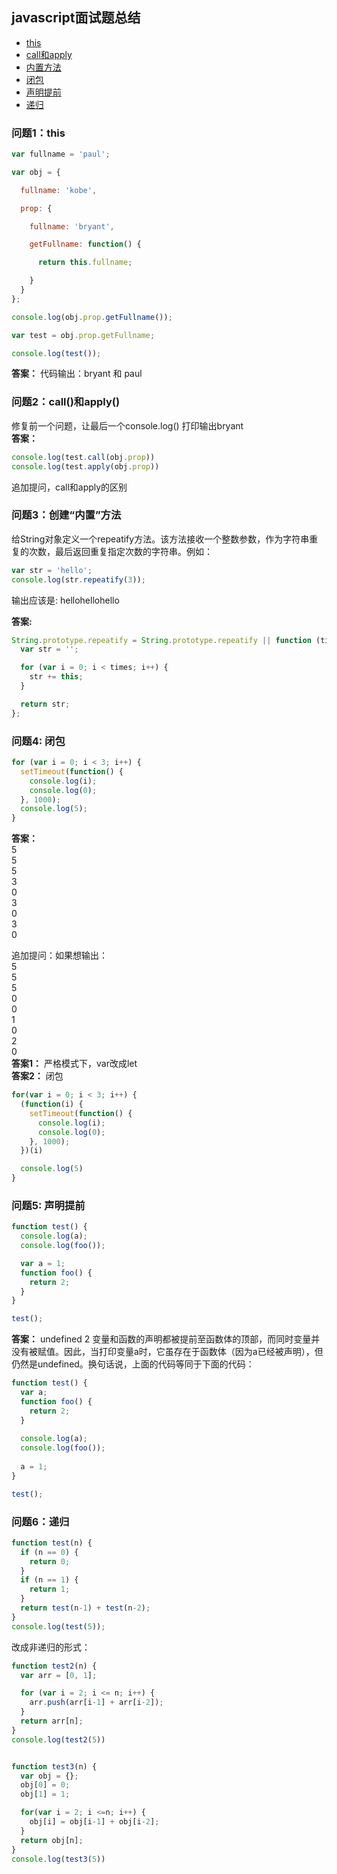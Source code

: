 ## javascript面试题总结

- [this](#this)   
- [call和apply](#call和apply)     
- [内置方法](#内置方法)     
- [闭包](#闭包)     
- [声明提前](#声明提前)     
- [递归](#递归)     

### <span id="this">问题1：this</span>

```js
var fullname = 'paul';

var obj = {

  fullname: 'kobe',

  prop: {

    fullname: 'bryant',

    getFullname: function() {

      return this.fullname;

    }
  }
};

console.log(obj.prop.getFullname());

var test = obj.prop.getFullname;

console.log(test());
```
**答案：** 代码输出：bryant 和 paul

### <span id="call和apply">问题2：call()和apply()</span>

修复前一个问题，让最后一个console.log() 打印输出bryant      
**答案：**   
  
```js   
console.log(test.call(obj.prop))
console.log(test.apply(obj.prop))
```
追加提问，call和apply的区别

### <span id="内置方法">问题3：创建“内置”方法</span>

给String对象定义一个repeatify方法。该方法接收一个整数参数，作为字符串重复的次数，最后返回重复指定次数的字符串。例如：

```js
var str = 'hello';
console.log(str.repeatify(3));
```

输出应该是: hellohellohello

**答案:**

```js
String.prototype.repeatify = String.prototype.repeatify || function (times) {
  var str = '';

  for (var i = 0; i < times; i++) {
    str += this;
  }

  return str;
};
```

### <span id="闭包">问题4: 闭包</span>
```js
for (var i = 0; i < 3; i++) {
  setTimeout(function() {
    console.log(i);
    console.log(0);
  }, 1000);
  console.log(5);
}
```
**答案：**       
5    
5    
5       
3    
0    
3    
0    
3     
0

追加提问：如果想输出：    
5     
5     
5      
0     
0      
1     
0      
2      
0     
**答案1：** 严格模式下，var改成let     
**答案2：** 闭包    

```js
for(var i = 0; i < 3; i++) {
  (function(i) {
    setTimeout(function() {
      console.log(i);
      console.log(0);
    }, 1000);
  })(i)

  console.log(5)
}
```
### <span id="声明提前">问题5: 声明提前</span>

```js
function test() {
  console.log(a);
  console.log(foo());

  var a = 1;
  function foo() {
    return 2;
  }
}

test();
```
**答案：** undefined 2
变量和函数的声明都被提前至函数体的顶部，而同时变量并没有被赋值。因此，当打印变量a时，它虽存在于函数体（因为a已经被声明），但仍然是undefined。换句话说，上面的代码等同于下面的代码：

```js
function test() {
  var a;
  function foo() {
    return 2;
  }
  
  console.log(a);
  console.log(foo());
  
  a = 1;
}

test();
```

### <span id="递归">问题6：递归</span>

```js
function test(n) {
  if (n == 0) {
    return 0;
  }
  if (n == 1) {
    return 1;
  }
  return test(n-1) + test(n-2);
}
console.log(test(5));
```
改成非递归的形式：

```js
function test2(n) {
  var arr = [0, 1];

  for (var i = 2; i <= n; i++) {
    arr.push(arr[i-1] + arr[i-2]);
  }
  return arr[n];
}
console.log(test2(5))


function test3(n) {
  var obj = {};
  obj[0] = 0;
  obj[1] = 1;

  for(var i = 2; i <=n; i++) {
    obj[i] = obj[i-1] + obj[i-2];
  }
  return obj[n];
}
console.log(test3(5))
```







